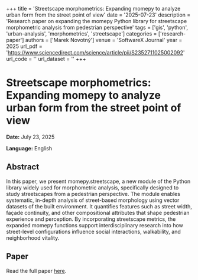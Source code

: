 +++
title = 'Streetscape morphometrics: Expanding momepy to analyze urban form from the street point of view'
date = '2025-07-23'
description = 'Research paper on expanding the momepy Python library for streetscape morphometric analysis from pedestrian perspective'
tags = ['gis', 'python', 'urban-analysis', 'morphometrics', 'streetscape']
categories = ['research-paper']
authors = ['Marek Novotný']
venue = 'SoftwareX Journal'
year = 2025
url_pdf = 'https://www.sciencedirect.com/science/article/pii/S2352711025002092'
url_code = ''
url_dataset = ''
+++

# Streetscape morphometrics: Expanding momepy to analyze urban form from the street point of view

**Date:** July 23, 2025

**Language:** English

## Abstract

In this paper, we present momepy.streetscape, a new module of the Python 
library widely used for morphometric analysis, specifically designed to study
streetscapes from a pedestrian perspective. The module enables systematic,
in-depth analysis of street-based morphology using vector datasets of the built
environment. It quantifies features such as street width, façade continuity,
and other compositional attributes that shape pedestrian experience and
perception. By incorporating streetscape metrics, the expanded momepy functions
support interdisciplinary research into how street-level configurations
influence social interactions, walkability, and neighborhood vitality.

## Paper

Read the full paper [here](https://www.sciencedirect.com/science/article/pii/S2352711025002092).